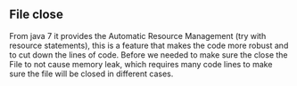 ## File close
From java 7 it provides the Automatic Resource Management (try with resource statements), this is a feature that makes the code more robust and to cut down the lines of code.
Before we needed to make sure the close the File to not cause memory leak, which requires many code lines to make sure the file will be closed in different cases.